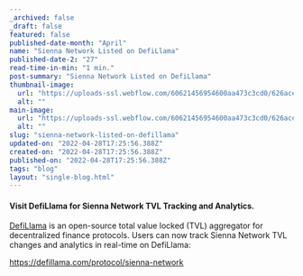 ```yaml
---
_archived: false
_draft: false
featured: false
published-date-month: "April"
name: "Sienna Network Listed on DefiLlama"
published-date-2: "27"
read-time-in-min: "1 min."
post-summary: "Sienna Network Listed on DefiLlama"
thumbnail-image:
  url: "https://uploads-ssl.webflow.com/60621456954600aa473c3cd0/626ace0cb8f798b3cf9e6c48_Listed%20on%20DefiLlama%20Blog%20Thump.jpg"
  alt: ""
main-image:
  url: "https://uploads-ssl.webflow.com/60621456954600aa473c3cd0/626ace06e48e6de357ab5fd7_Listed%20on%20DefiLlama%20Blog.jpg"
  alt: ""
slug: "sienna-network-listed-on-defillama"
updated-on: "2022-04-28T17:25:56.388Z"
created-on: "2022-04-28T17:25:56.388Z"
published-on: "2022-04-28T17:25:56.388Z"
tags: "blog"
layout: "single-blog.html"
---
```


#### Visit DefiLlama for Sienna Network TVL Tracking and Analytics.

[DefiLlama](https://defillama.com/) is an open-source total value locked (TVL) aggregator for decentralized finance protocols. Users can now track Sienna Network TVL changes and analytics in real-time on DefiLlama:

https://defillama.com/protocol/sienna-network

‍
